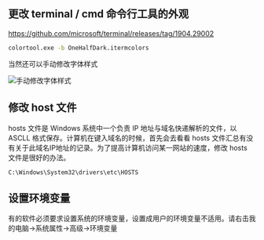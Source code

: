 ## 更改 terminal / cmd 命令行工具的外观

<https://github.com/microsoft/terminal/releases/tag/1904.29002>

```bat
colortool.exe -b OneHalfDark.itermcolors
```

当然还可以手动修改字体样式

![手动修改字体样式](./Win-系统相关设置/手动修改字体样式.png)

## 修改 host 文件

hosts 文件是 Windows 系统中一个负责 IP 地址与域名快递解析的文件，以 ASCLL 格式保存。计算机在键入域名的时候，首先会去看看 hosts 文件汇总有没有关于此域名IP地址的记录。为了提高计算机访问某一网站的速度，修改 hosts 文件是很好的办法。

```text
C:\Windows\System32\drivers\etc\HOSTS
```

## 设置环境变量

有的软件必须要求设置系统的环境变量，设置成用户的环境变量不适用。请右击我的电脑->系统属性->高级->环境变量
